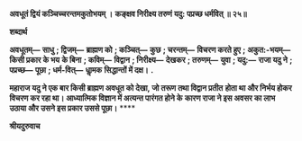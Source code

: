 **अवधूतं द्वियं कञ्चिच्चरन्तमकुतोभयम् ।** **कङ्क्षव निरीक्ष्य तरुणं यदु: पप्रच्छ धर्मवित् ॥ २५॥** 

**शब्दार्थ** 

**अवधूतम्—** **साधु** **; द्विजम्—** **ब्राह्मण को** **; कञ्चित्—** **कुछ** **; चरन्तम्—** **विचरण करते हुए** **; अकुत:-भयम्—** **किसी प्रकार के भय** **के बिना** **; कविम्—** **विद्वान** **; निरीक्ष्य—** **देखकर** **; तरुणम्—** **युवा** **; यदु:—** **राजा यदु ने** **; पप्रच्छ—** **पूछा** **; धर्म-वित्—** **धाॢमक** **सिद्धान्तों में दक्ष।** **.** 

**महाराज यदु ने एक बार किसी ब्राह्मण अवधूत को देखा, जो तरूण तथा विद्वान प्रतीत** **होता था और निर्भय होकर विचरण कर रहा था। आध्यात्मिक विज्ञान में अत्यन्त पारंगत होने के** **कारण राजा ने इस अवसर का लाभ उठाया और उसने इस प्रकार उससे पूछा।** **** 

**श्रीयदुरुवाच** 